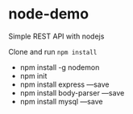 # node-demo
Simple REST API with nodejs

Clone and run `npm install`
* npm install -g nodemon
* npm init
* npm install express —save
* npm install body-parser —save
* npm install mysql —save
